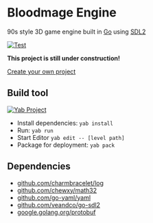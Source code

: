 # Bloodmage Engine

90s style 3D game engine built in [Go](https://go.dev/) using [SDL2](https://www.libsdl.org/)

[![Test](https://github.com/bloodmagesoftware/bloodmage-engine/actions/workflows/test.yml/badge.svg)](https://github.com/bloodmagesoftware/bloodmage-engine/actions/workflows/test.yml)

**This project is still under construction!**

[Create your own project](https://workbench.bloodmagesoftware.dev)

## Build tool

[![Yab Project](https://img.shields.io/badge/Yab_Project-2C2D72?logo=lua)](https://github.com/Frank-Mayer/yab)

- Install dependencies: `yab install`
- Run: `yab run`
- Start Editor `yab edit -- [level path]`
- Package for deployment: `yab pack`

## Dependencies

- [github.com/charmbracelet/log](https://pkg.go.dev/github.com/charmbracelet/log)
- [github.com/chewxy/math32](https://pkg.go.dev/github.com/chewxy/math32)
- [github.com/go-yaml/yaml](https://pkg.go.dev/github.com/go-yaml/yaml)
- [github.com/veandco/go-sdl2](https://pkg.go.dev/github.com/veandco/go-sdl2)
- [google.golang.org/protobuf](https://pkg.go.dev/google.golang.org/protobuf)
